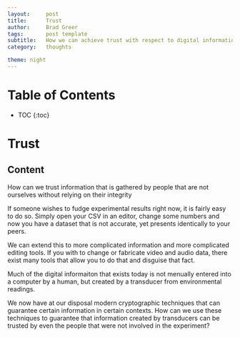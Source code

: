 ```yaml
---
layout:     post
title:      Trust
author:     Brad Greer
tags: 		post template
subtitle:  	How we can achieve trust with respect to digital information
category:   thoughts

theme: night
---
```

<!-- Start Writing Below in Markdown -->

# Table of Contents

* TOC
{:toc}

# Trust

## Content

How can we trust information that is gathered by people that are not ourselves without relying on their integrity

If someone wishes to fudge experimental results right now, it is fairly easy to do so. Simply open your CSV in an editor, change some numbers and now you have a dataset that is not accurate, yet presents identically to your peers.

We can extend this to more complicated information and more complicated editing tools. If you with to change or fabricate video and audio data, there exist many tools that allow you to do that and disguise that fact.

Much of the digital informaiton that exists today is not menually entered into a computer by a human, but created by a transducer from environmental readings.

We now have at our disposal modern cryptographic techniques that can guarantee certain information in certain contexts. How can we use these techniques to guarantee that information created by transducers can be trusted by even the people that were not involved in the experiment?